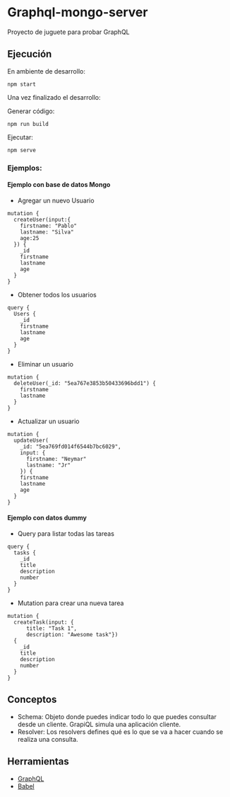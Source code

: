 # Graphql-mongo-server
Proyecto de juguete para probar GraphQL

## Ejecución

En ambiente de desarrollo:

```
npm start
```

Una vez finalizado el desarrollo:

Generar código: 
```
npm run build
```

Ejecutar:
```
npm serve
```

### Ejemplos:

#### Ejemplo con base de datos Mongo

* Agregar un nuevo Usuario 
```
mutation {
  createUser(input:{
    firstname: "Pablo"
    lastname: "Silva"
    age:25
  }) {
    _id
    firstname
    lastname
    age
  }
}
```

* Obtener todos los usuarios 
```
query {
  Users {
    _id
    firstname
    lastname
    age
  }
}
```

* Eliminar un usuario 
```
mutation {
  deleteUser(_id: "5ea767e3853b50433696bdd1") {
    firstname
    lastname
  }
}
```

* Actualizar un usuario 
```
mutation {
  updateUser(
    _id: "5ea769fd014f6544b7bc6029", 
    input: {
      firstname: "Neymar"
      lastname: "Jr"
    }) {
    firstname
    lastname
    age
  }
}
```

#### Ejemplo con datos dummy

* Query para listar todas las tareas
```
query {
  tasks {
    _id
    title
    description
    number
  }
}
```


* Mutation para crear una nueva tarea
```
mutation {
  createTask(input: {
      title: "Task 1", 
      description: "Awesome task"}) 
  {
    _id
    title
    description
    number
  }
}
```

## Conceptos

* Schema: Objeto donde puedes indicar todo lo que puedes consultar desde un cliente. GrapiQL simula una aplicación cliente. 
* Resolver: Los resolvers defines qué es lo que se va a hacer cuando se realiza una consulta.

## Herramientas

* [GraphQL](https://graphql.org)
* [Babel](https://babeljs.io)
